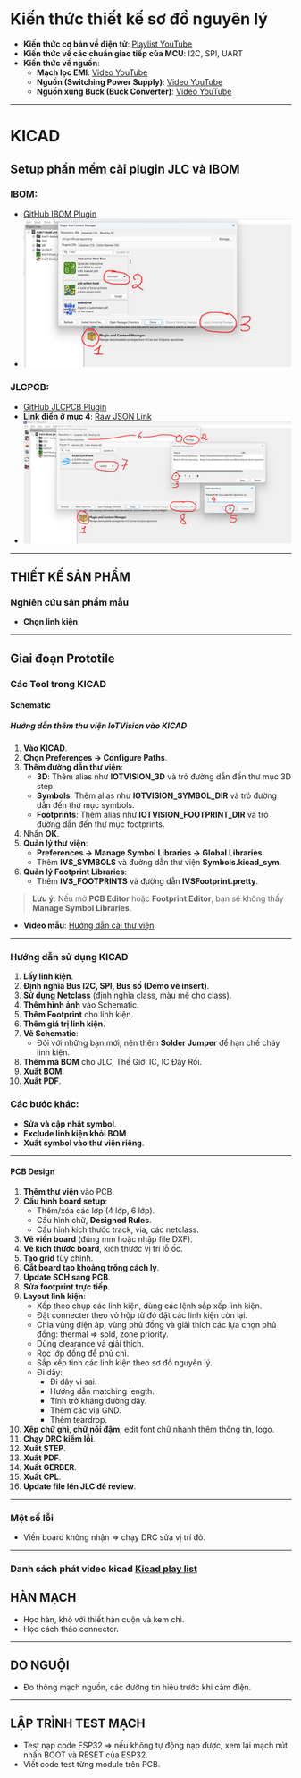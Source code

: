 # Kiến thức thiết kế sơ đồ nguyên lý

- **Kiến thức cơ bản về điện tử**: [Playlist YouTube](https://www.youtube.com/playlist?list=PLGs3LoDo-2kOWhcLkcdEZovVq_vuPsPHr)
- **Kiến thức về các chuẩn giao tiếp của MCU**: I2C, SPI, UART
- **Kiến thức về nguồn**:
  - **Mạch lọc EMI**: [Video YouTube](https://www.youtube.com/watch?v=QAZo9xbiflQ&t=97s)
  - **Nguồn (Switching Power Supply)**: [Video YouTube](https://www.youtube.com/watch?v=2N_T7VFymFg)
  - **Nguồn xung Buck (Buck Converter)**: [Video YouTube](https://www.youtube.com/watch?v=W6NOV6b8kxs)

---

# KICAD

## Setup phần mềm cài plugin JLC và IBOM

### IBOM:
- [GitHub IBOM Plugin](https://github.com/openscopeproject/InteractiveHtmlBom)
- ![IBOM Plugin](https://github.com/nguyentrungthao/kicad_example/blob/main/Document/install_IBOM.png?raw=true)

### JLCPCB:
- [GitHub JLCPCB Plugin](https://github.com/Bouni/kicad-jlcpcb-tools)
- **Link điền ở mục 4**: [Raw JSON Link](https://raw.githubusercontent.com/Bouni/bouni-kicad-repository/main/repository.json)
- ![JLCPCB Plugin](https://github.com/nguyentrungthao/kicad_example/blob/main/Document/install_JLC.png?raw=true)

---

## THIẾT KẾ SẢN PHẨM

### Nghiên cứu sản phẩm mẫu

- **Chọn linh kiện**

---

## Giai đoạn Prototile

### Các Tool trong KICAD

#### Schematic

##### Hướng dẫn thêm thư viện IoTVision vào KICAD

1. **Vào KICAD**.
2. **Chọn Preferences → Configure Paths**.
3. **Thêm đường dẫn thư viện**:
    - **3D**: Thêm alias như **IOTVISION_3D** và trỏ đường dẫn đến thư mục 3D step.
    - **Symbols**: Thêm alias như **IOTVISION_SYMBOL_DIR** và trỏ đường dẫn đến thư mục symbols.
    - **Footprints**: Thêm alias như **IOTVISION_FOOTPRINT_DIR** và trỏ đường dẫn đến thư mục footprints.
4. Nhấn **OK**.
5. **Quản lý thư viện**:
    - **Preferences → Manage Symbol Libraries → Global Libraries**.
    - Thêm **IVS_SYMBOLS** và đường dẫn thư viện **Symbols.kicad_sym**.
6. **Quản lý Footprint Libraries**:
    - Thêm **IVS_FOOTPRINTS** và đường dẫn **IVSFootprint.pretty**.

> **Lưu ý**: Nếu mở **PCB Editor** hoặc **Footprint Editor**, bạn sẽ không thấy **Manage Symbol Libraries**. 

- **Video mẫu**: [Hướng dẫn cài thư viện](https://youtu.be/sz3mICmpLzM)

---

### Hướng dẫn sử dụng KICAD

1. **Lấy linh kiện**.
2. **Định nghĩa Bus I2C, SPI, Bus số (Demo vẽ insert)**.
3. **Sử dụng Netclass** (định nghĩa class, màu mè cho class).
4. **Thêm hình ảnh** vào Schematic.
5. **Thêm Footprint** cho linh kiện.
6. **Thêm giá trị linh kiện**.
7. **Vẽ Schematic**:
   - Đối với những bạn mới, nên thêm **Solder Jumper** để hạn chế cháy linh kiện.
8. **Thêm mã BOM** cho JLC, Thế Giới IC, IC Đầy Rối.
9. **Xuất BOM**.
10. **Xuất PDF**.

### Các bước khác:
- **Sửa và cập nhật symbol**.
- **Exclude linh kiện khỏi BOM**.
- **Xuất symbol vào thư viện riêng**.

---

#### PCB Design

1. **Thêm thư viện** vào PCB.
2. **Cấu hình board setup**:
   - Thêm/xóa các lớp (4 lớp, 6 lớp).
   - Cấu hình chữ, **Designed Rules**.
   - Cấu hình kích thước track, via, các netclass.
3. **Vẽ viền board** (đúng mm hoặc nhập file DXF).
4. **Vẽ kích thước board**, kích thước vị trí lỗ ốc.
5. **Tạo grid** tùy chỉnh.
6. **Cắt board tạo khoảng trống cách ly**.
7. **Update SCH sang PCB**.
8. **Sửa footprint trực tiếp**.
9. **Layout linh kiện**:
   - Xếp theo chụp các linh kiện, dùng các lệnh sắp xếp linh kiện.
   - Đặt connecter theo vỏ hộp từ đó đặt các linh kiện còn lại.
   - Chia vùng điện áp, vùng phủ đồng và giải thích các lựa chọn phủ đồng: thermal => sold, zone priority.
   - Dùng clearance và giải thích.
   - Rọc lớp đồng để phủ chì.
   - Sắp xếp tinh các linh kiện theo sơ đồ nguyên lý.
   - Đi dây:
     - Đi dây vi sai.
     - Hướng dẫn matching length.
     - Tính trở kháng đường dây.
     - Thêm các via GND.
     - Thêm teardrop.
10. **Xếp chữ ghi, chữ nổi đậm**, edit font chữ nhanh thêm thông tin, logo.
11. **Chạy DRC kiểm lỗi**.
12. **Xuất STEP**.
13. **Xuất PDF**.
14. **Xuất GERBER**.
15. **Xuất CPL**.
16. **Update file lên JLC để review**.

---

### Một số lỗi

- Viền board không nhận => chạy DRC sửa vị trí đỏ.

---
### Danh sách phát video kicad [Kicad play list](https://www.youtube.com/playlist?list=PLl72apUE_izgVsnWJDfx34R6ak8Qz5oGz) 

## HÀN MẠCH

- Học hàn, khò với thiết hàn cuộn và kem chì.
- Học cách tháo connector.

---

## DO NGUỘI

- Đo thông mạch nguồn, các đường tín hiệu trước khi cắm điện.

---

## LẬP TRÌNH TEST MẠCH

- Test nạp code ESP32 => nếu không tự động nạp được, xem lại mạch nút nhấn BOOT và RESET của ESP32.
- Viết code test từng module trên PCB.
